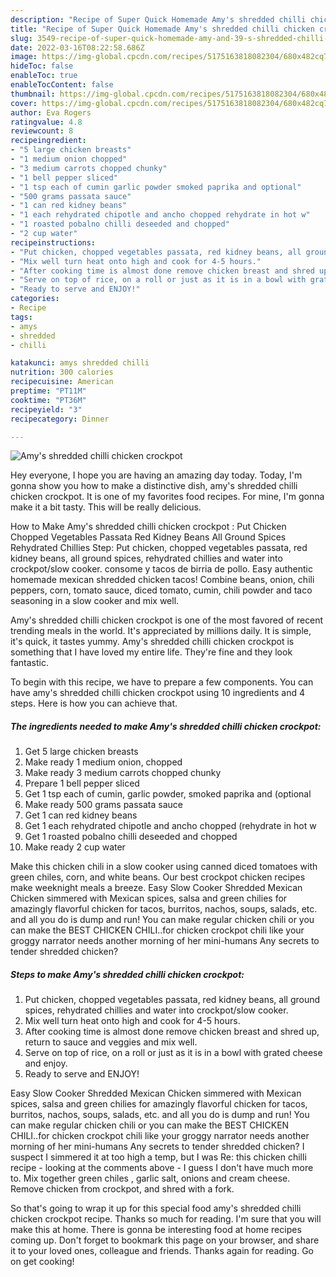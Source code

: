 ```yaml
---
description: "Recipe of Super Quick Homemade Amy's shredded chilli chicken crockpot"
title: "Recipe of Super Quick Homemade Amy's shredded chilli chicken crockpot"
slug: 3549-recipe-of-super-quick-homemade-amy-and-39-s-shredded-chilli-chicken-crockpot
date: 2022-03-16T08:22:58.686Z
image: https://img-global.cpcdn.com/recipes/5175163818082304/680x482cq70/amys-shredded-chilli-chicken-crockpot-recipe-main-photo.jpg
hideToc: false
enableToc: true
enableTocContent: false
thumbnail: https://img-global.cpcdn.com/recipes/5175163818082304/680x482cq70/amys-shredded-chilli-chicken-crockpot-recipe-main-photo.jpg
cover: https://img-global.cpcdn.com/recipes/5175163818082304/680x482cq70/amys-shredded-chilli-chicken-crockpot-recipe-main-photo.jpg
author: Eva Rogers
ratingvalue: 4.8
reviewcount: 8
recipeingredient:
- "5 large chicken breasts"
- "1 medium onion chopped"
- "3 medium carrots chopped chunky"
- "1 bell pepper sliced"
- "1 tsp each of cumin garlic powder smoked paprika and optional"
- "500 grams passata sauce"
- "1 can red kidney beans"
- "1 each rehydrated chipotle and ancho chopped rehydrate in hot w"
- "1 roasted pobalno chilli deseeded and chopped"
- "2 cup water"
recipeinstructions:
- "Put chicken, chopped vegetables passata, red kidney beans, all ground spices, rehydrated chillies and water into crockpot/slow cooker."
- "Mix well turn heat onto high and cook for 4-5 hours."
- "After cooking time is almost done remove chicken breast and shred up, return to sauce and veggies and mix well."
- "Serve on top of rice, on a roll or just as it is in a bowl with grated cheese and enjoy."
- "Ready to serve and ENJOY!"
categories:
- Recipe
tags:
- amys
- shredded
- chilli

katakunci: amys shredded chilli 
nutrition: 300 calories
recipecuisine: American
preptime: "PT11M"
cooktime: "PT36M"
recipeyield: "3"
recipecategory: Dinner

---
```



![Amy&#39;s shredded chilli chicken crockpot](https://img-global.cpcdn.com/recipes/5175163818082304/680x482cq70/amys-shredded-chilli-chicken-crockpot-recipe-main-photo.jpg)

Hey everyone, I hope you are having an amazing day today. Today, I'm gonna show you how to make a distinctive dish, amy&#39;s shredded chilli chicken crockpot. It is one of my favorites food recipes. For mine, I'm gonna make it a bit tasty. This will be really delicious.

How to Make Amy&#39;s shredded chilli chicken crockpot : Put Chicken Chopped Vegetables Passata Red Kidney Beans All Ground Spices Rehydrated Chillies Step: Put chicken, chopped vegetables passata, red kidney beans, all ground spices, rehydrated chillies and water into crockpot/slow cooker. consome y tacos de birria de pollo. Easy authentic homemade mexican shredded chicken tacos! Combine beans, onion, chili peppers, corn, tomato sauce, diced tomato, cumin, chili powder and taco seasoning in a slow cooker and mix well.

Amy&#39;s shredded chilli chicken crockpot is one of the most favored of recent trending meals in the world. It's appreciated by millions daily. It is simple, it's quick, it tastes yummy. Amy&#39;s shredded chilli chicken crockpot is something that I have loved my entire life. They're fine and they look fantastic.


To begin with this recipe, we have to prepare a few components. You can have amy&#39;s shredded chilli chicken crockpot using 10 ingredients and 4 steps. Here is how you can achieve that.

<!--inarticleads1-->

##### The ingredients needed to make Amy&#39;s shredded chilli chicken crockpot:

1. Get 5 large chicken breasts
1. Make ready 1 medium onion, chopped
1. Make ready 3 medium carrots chopped chunky
1. Prepare 1 bell pepper sliced
1. Get 1 tsp each of cumin, garlic powder, smoked paprika and (optional
1. Make ready 500 grams passata sauce
1. Get 1 can red kidney beans
1. Get 1 each rehydrated chipotle and ancho chopped (rehydrate in hot w
1. Get 1 roasted pobalno chilli deseeded and chopped
1. Make ready 2 cup water


Make this chicken chili in a slow cooker using canned diced tomatoes with green chiles, corn, and white beans. Our best crockpot chicken recipes make weeknight meals a breeze. Easy Slow Cooker Shredded Mexican Chicken simmered with Mexican spices, salsa and green chilies for amazingly flavorful chicken for tacos, burritos, nachos, soups, salads, etc. and all you do is dump and run! You can make regular chicken chili or you can make the BEST CHICKEN CHILI..for chicken crockpot chili like your groggy narrator needs another morning of her mini-humans Any secrets to tender shredded chicken? 

<!--inarticleads2-->

##### Steps to make Amy&#39;s shredded chilli chicken crockpot:

1. Put chicken, chopped vegetables passata, red kidney beans, all ground spices, rehydrated chillies and water into crockpot/slow cooker.
1. Mix well turn heat onto high and cook for 4-5 hours.
1. After cooking time is almost done remove chicken breast and shred up, return to sauce and veggies and mix well.
1. Serve on top of rice, on a roll or just as it is in a bowl with grated cheese and enjoy.
1. Ready to serve and ENJOY!

Easy Slow Cooker Shredded Mexican Chicken simmered with Mexican spices, salsa and green chilies for amazingly flavorful chicken for tacos, burritos, nachos, soups, salads, etc. and all you do is dump and run! You can make regular chicken chili or you can make the BEST CHICKEN CHILI..for chicken crockpot chili like your groggy narrator needs another morning of her mini-humans Any secrets to tender shredded chicken? I suspect I simmered it at too high a temp, but I was Re: this chicken chilli recipe - looking at the comments above - I guess I don&#39;t have much more to. Mix together green chiles , garlic salt, onions and cream cheese. Remove chicken from crockpot, and shred with a fork. 

So that's going to wrap it up for this special food amy&#39;s shredded chilli chicken crockpot recipe. Thanks so much for reading. I'm sure that you will make this at home. There is gonna be interesting food at home recipes coming up. Don't forget to bookmark this page on your browser, and share it to your loved ones, colleague and friends. Thanks again for reading. Go on get cooking!
